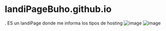 # landiPageBuho.github.io
.
ES un landiPage donde me informa los tipos de hosting
![image](https://user-images.githubusercontent.com/17814578/192034232-ad216abc-936d-48d1-9762-933e7b553980.png)
![image](https://user-images.githubusercontent.com/17814578/192034274-7e2aaa4c-99eb-40ab-b061-6588cce79074.png)
